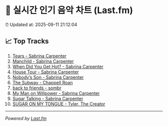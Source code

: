 # 🎵 실시간 인기 음악 차트 (Last.fm)

⏰ Updated at: 2025-09-11 21:12:04

## 📈 Top Tracks

1. [Tears - Sabrina Carpenter](https://www.last.fm/music/Sabrina+Carpenter/_/Tears)
2. [Manchild - Sabrina Carpenter](https://www.last.fm/music/Sabrina+Carpenter/_/Manchild)
3. [When Did You Get Hot? - Sabrina Carpenter](https://www.last.fm/music/Sabrina+Carpenter/_/When+Did+You+Get+Hot%3F)
4. [House Tour - Sabrina Carpenter](https://www.last.fm/music/Sabrina+Carpenter/_/House+Tour)
5. [Nobody’s Son - Sabrina Carpenter](https://www.last.fm/music/Sabrina+Carpenter/_/Nobody%E2%80%99s+Son)
6. [The Subway - Chappell Roan](https://www.last.fm/music/Chappell+Roan/_/The+Subway)
7. [back to friends - sombr](https://www.last.fm/music/sombr/_/back+to+friends)
8. [My Man on Willpower - Sabrina Carpenter](https://www.last.fm/music/Sabrina+Carpenter/_/My+Man+on+Willpower)
9. [Sugar Talking - Sabrina Carpenter](https://www.last.fm/music/Sabrina+Carpenter/_/Sugar+Talking)
10. [SUGAR ON MY TONGUE - Tyler, The Creator](https://www.last.fm/music/Tyler,+The+Creator/_/SUGAR+ON+MY+TONGUE)

---
*Powered by [Last.fm](https://www.last.fm)*
